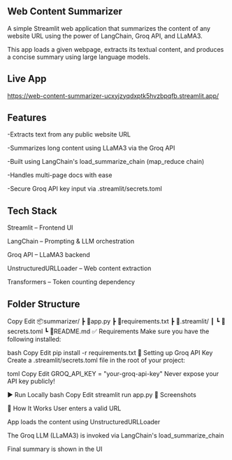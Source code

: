 ## Web Content Summarizer
A simple Streamlit web application that summarizes the content of any website URL using the power of LangChain, Groq API, and LLaMA3.

This app loads a given webpage, extracts its textual content, and produces a concise summary using large language models.

 ## Live App
https://web-content-summarizer-ucxyjzyqdxptk5hvzbpqfb.streamlit.app/

## Features
-Extracts text from any public website URL

-Summarizes long content using LLaMA3 via the Groq API

-Built using LangChain's load_summarize_chain (map_reduce chain)

-Handles multi-page docs with ease

-Secure Groq API key input via .streamlit/secrets.toml

## Tech Stack
Streamlit – Frontend UI

LangChain – Prompting & LLM orchestration

Groq API – LLaMA3 backend

UnstructuredURLLoader – Web content extraction

Transformers – Token counting dependency

## Folder Structure
Copy
Edit
📦summarizer/
 ┣ 📄app.py
 ┣ 📄requirements.txt
 ┣ 📁.streamlit/
 ┃ ┗ 📄secrets.toml
 ┗ 📄README.md
✅ Requirements
Make sure you have the following installed:

bash
Copy
Edit
pip install -r requirements.txt
🔑 Setting up Groq API Key
Create a .streamlit/secrets.toml file in the root of your project:

toml
Copy
Edit
GROQ_API_KEY = "your-groq-api-key"
Never expose your API key publicly!

▶️ Run Locally
bash
Copy
Edit
streamlit run app.py
📸 Screenshots
<!-- Replace with your actual screenshot if available -->

🧠 How It Works
User enters a valid URL

App loads the content using UnstructuredURLLoader

The Groq LLM (LLaMA3) is invoked via LangChain's load_summarize_chain

Final summary is shown in the UI
